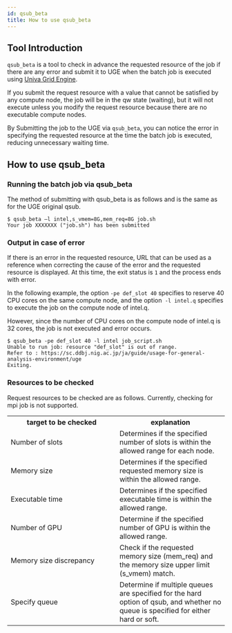 ```yaml
---
id: qsub_beta
title: How to use qsub_beta
---
```


## Tool Introduction

`qsub_beta` is a tool to check in advance the requested resource of the job if there are any error and submit it to UGE when the batch job is executed using [Univa Grid Engine](/software/univa_grid_engine).

If you submit the request resource with a value that cannot be satisfied by any compute node, the job will be in the qw state (waiting), but it will not execute unless you modify the request resource because there are no executable compute nodes.

By Submitting the job to the UGE via `qsub_beta`, you can notice the error in specifying the requested resource at the time the batch job is executed, reducing unnecessary waiting time.

## How to use qsub_beta

### Running the batch job via qsub_beta

The method of submitting with qsub_beta is as follows and is the same as for the UGE original qsub.

```
$ qsub_beta –l intel,s_vmem=8G,mem_req=8G job.sh
Your job XXXXXXX ("job.sh") has been submitted
```

### Output in case of error

If there is an error in the requested resource, URL that can be used as a reference when correcting the cause of the error and the requested resource is displayed.
At this time, the exit status is `1` and the process ends with error.

In the following example, the option `-pe def_slot 40` specifies to reserve 40 CPU cores on the same compute node, and the option` -l intel.q` specifies to execute the job on the compute node of intel.q.

However, since the number of CPU cores on the compute node of intel.q is 32 cores, the job is not executed and error occurs.

```
$ qsub_beta -pe def_slot 40 -l intel job_script.sh
Unable to run job: resource "def_slot" is out of range.
Refer to : https://sc.ddbj.nig.ac.jp/ja/guide/usage-for-general-analysis-environment/uge
Exiting.
```

### Resources to be checked

Request resources to be checked are as follows. Currently, checking for mpi job is not supported.

<table>
	<tr>
		<th width="300">target to be checked</th>
		<th width="300">explanation</th>
	</tr>
	<tr>
		<td>Number of slots</td>
		<td>Determines if the specified number of slots is within the allowed range for each node.</td>
	</tr>
	<tr>
		<td>Memory size</td>
		<td>Determines if the specified requested memory size is within the allowed range.</td>
	</tr>
	<tr>
		<td>Executable time</td>
		<td>Determines if the specified executable time is within the allowed range.</td>
	</tr>
	<tr>
		<td>Number of GPU</td>
		<td>Determine if the specified number of GPU is within the allowed range.</td>
	</tr>
	<tr>
		<td>Memory size discrepancy</td>
		<td>Check if the requested memory size (mem_req) and the memory size upper limit (s_vmem) match.</td>
	</tr>
	<tr>
		<td>Specify queue</td>
		<td>Determine if multiple queues are specified for the hard option of qsub, and whether no queue is specified for either hard or soft.</td>
	</tr>
</table>

